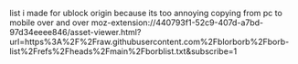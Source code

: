 list i made for ublock origin because its too annoying copying from pc to mobile over and over
moz-extension://440793f1-52c9-407d-a7bd-97d34eeee846/asset-viewer.html?url=https%3A%2F%2Fraw.githubusercontent.com%2Fblorborb%2Fborb-list%2Frefs%2Fheads%2Fmain%2Fborblist.txt&subscribe=1
